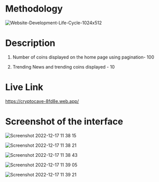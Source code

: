 # Methodology


![Website-Development-Life-Cycle-1024x512](https://user-images.githubusercontent.com/83527816/208227836-01f8600d-6bb4-43d3-9f4c-3044d83c059b.png)

# Description


1. Number of coins displayed on the home page using pagination- 100

2. Trending News and trending coins displayed - 10


# Live Link


https://cryptocave-8fd8e.web.app/



# Screenshot of the interface


![Screenshot 2022-12-17 11 38 15](https://user-images.githubusercontent.com/83527816/208228236-22b114f2-b3b8-45d4-a30f-4f5f5b1b8f37.png)



![Screenshot 2022-12-17 11 38 21](https://user-images.githubusercontent.com/83527816/208228239-deedfeb5-df03-4eb1-bcca-5327627f37e9.png)



![Screenshot 2022-12-17 11 38 43](https://user-images.githubusercontent.com/83527816/208228241-4bcfc125-28a5-49d9-a6b9-a2c9fe0e7dc4.png)



![Screenshot 2022-12-17 11 39 05](https://user-images.githubusercontent.com/83527816/208228244-7a4e1ca1-be9d-4c7a-a049-1d34045533c0.png)



![Screenshot 2022-12-17 11 39 21](https://user-images.githubusercontent.com/83527816/208228252-d23b11c2-b896-4cbc-ab2b-74d805662fc6.png)
